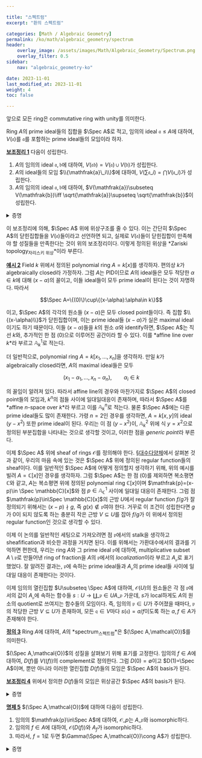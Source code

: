 ```yaml
---

title: "스펙트럼"
excerpt: "환의 스펙트럼"

categories: [Math / Algebraic Geometry]
permalink: /ko/math/algebraic_geometry/spectrum
header:
    overlay_image: /assets/images/Math/Algebraic_Geometry/Spectrum.png
    overlay_filter: 0.5
sidebar: 
    nav: "algebraic_geometry-ko"

date: 2023-11-01
last_modified_at: 2023-11-01
weight: 4
toc: false

---
```


앞으로 모든 ring은 commutative ring with unity를 의미한다.

Ring $A$의 prime ideal들의 집합을 $\Spec A$로 적고, 임의의 ideal $\mathfrak{a}\leq A$에 대하여, $V(\mathfrak{a})$를 $\mathfrak{a}$를 포함하는 prime ideal들의 모임이라 하자. 

<div class="proposition" markdown="1">

<ins id="lem1">**보조정리 1**</ins> 다음이 성립한다.

1. $A$의 임의의 ideal $\mathfrak{a},\mathfrak{b}$에 대하여, $V(\mathfrak{ab})=V(\mathfrak{a})\cup V(\mathfrak{b})$가 성립한다.
2. $A$의 ideal들의 모임 $\\{\mathfrak{a}\_i\\}$에 대하여, $V(\sum \mathfrak{a}\_i)=\bigcap V(\mathfrak{a}\_i)$가 성립한다.
3. $A$의 임의의 ideal $\mathfrak{a},\mathfrak{b}$에 대하여, $V(\mathfrak{a})\subseteq V(\mathfrak{b})\iff \sqrt{\mathfrak{a}}\supseteq \sqrt{\mathfrak{b}}$이 성립한다.

</div>
<details class="proof" markdown="1">
<summary>증명</summary>

1. $\mathfrak{a}$ 혹은 $\mathfrak{b}$를 포함하는 prime ideal $\mathfrak{p}$는 그보다 작은 ideal $\mathfrak{ab}$ 또한 포함하는 것이 자명하므로, 반대방향 포함관계만 보이면 충분하다. $\mathfrak{p}\supset \mathfrak{ab}$라 가정하자. 만일 $\mathfrak{p}\not\supseteq \mathfrak{b}$라 하면, $b\not\in \mathfrak{p}$인 $\mathfrak{b}$의 원소 $b$를 찾을 수 있다. 한편, 임의의 $a\in \mathfrak{a}$에 대하여, $ab\in \mathfrak{ab}\subseteq \mathfrak{p}$이고, 앞선 가정에 의해 $b\not\in \mathfrak{p}$이므로 반드시 $a\in \mathfrak{p}$이고 따라서 $a\subseteq \mathfrak{p}$가 성립한다.
2. 이는 $\sum \mathfrak{a}_i$가 ideal들 $\mathfrak{a}_i$ 각각을 모두 포함하는 ideal 중 가장 작은 것으로 정의되므로 자명하다.
3. Ideal $\mathfrak{a}$의 radical $\sqrt{\mathfrak{a}}$는 $\mathfrak{a}$를 포함하는 prime ideal들을 모두 교집합하여 얻어지므로 자명하다.

</details>

이 보조정리에 의해, $\Spec A$ 위에 위상구조를 줄 수 있다. 이는 간단히 $\Spec A$의 닫힌집합들을 $V(\mathfrak{a})$들이라고 선언하면 되고, 실제로 $V(\mathfrak{a})$들이 닫힌집합이 만족해야 할 성질들을 만족한다는 것이 위의 보조정리이다. 이렇게 정의된 위상을 *Zariski topology<sub>자리스키 위상</sub>*이라 부른다.

<div class="example" markdown="1">

<ins id="ex2">**예시 2**</ins> Field $k$ 위에서 정의된 polynomial ring $A=k[x]$를 생각하자. 편의상 $k$가 algebraically closed라 가정하자. 그럼 $A$는 PID이므로 $A$의 ideal들은 모두 적당한 $\alpha\in k$에 대해 $(x-\alpha)$의 꼴이고, 이들 ideal들이 모두 prime ideal이 된다는 것이 자명하다. 따라서

$$\Spec A=\{(0)\}\cup\{(x-\alpha):\alpha\in k\}$$

이고, $\Spec A$의 각각의 원소들 $(x-\alpha)$은 모두 closed point들이다. 즉 집합 $\\{(x-\alpha)\\}$가 닫힌집합이며, 이는 prime ideal들 $(x-\alpha)$가 실은 maximal ideal이기도 하기 때문이다. 이들 $(x-\alpha)$들을 $k$의 원소 $\alpha$와 identify하면, $\Spec A$는 직선 $k$와, 추가적인 한 점 $(0)$으로 이루어진 공간이라 할 수 있다. 이를 *affine line over $k$*라 부르고 $\mathbb{A}^1_k$로 적는다.

더 일반적으로, polynomial ring $A=k[x_1,\ldots, x_n]$을 생각하자. 만일 $k$가 algebraically closed라면, $A$의 maximal ideal들은 모두 

$$(x_1-\alpha_1,\ldots, x_n-\alpha_n),\qquad\alpha_i\in k$$

의 꼴임이 알려져 있다. 따라서 affine line의 경우와 마찬가지로 $\Spec A$의 closed point들의 모임과, $k^n$의 점들 사이에 일대일대응이 존재하며, 따라서 $\Spec A$를 *affine $n$-space over $k$*라 부르고 이를 $\mathbb{A}^n_k$로 적는다. 물론 $\Spec A$에는 다른 prime ideal들도 많이 존재한다. 가령 $n=2$인 경우를 생각하면, $A=k[x,y]$의 ideal $(y-x^2)$ 또한 prime ideal이 된다. 우리는 이 점 $(y-x^2)$이, $\mathbb{A}_k^2$ 위에 식 $y=x^2$으로 정의된 부분집합을 나타내는 것으로 생각할 것이고, 이러한 점을 *generic point*라 부른다.

</div>

이제 $\Spec A$ 위에 sheaf of rings $\mathcal{O}$를 정의해야 한다. [§대수다양체](/ko/math/algebraic_geometry/algebraic_varieties)에서 살펴본 것과 같이, 우리의 마음 속에 있는 것은 $\Spec A$ 위에 정의된 regular function들의 sheaf이다. 이를 일반적인 $\Spec A$에 어떻게 정의할지 생각하기 위해, 위의 예시를 빌려 $A=\mathbb{C}[x]$인 경우를 생각하자. 그럼 $\Spec A$는 한 점 $(0)$를 제외하면 복소평면 $\mathbb{C}$와 같고, $A$는 복소평면 위에 정의된 polynomial ring $\mathbb{C}[x]$이며 $\mathfrak{p}=(x-p)\in \Spec \mathbb{C}[x]$와 점 $p\in \mathbb{A}_\mathbb{C}^1$ 사이에 일대일 대응이 존재한다. 그럼 점 $\mathfrak{p}\in\Spec \mathbb{C}[x]$의 근방 $U$에서 regular function $f/g$가 잘 정의되기 위해서는 $(x-p)\nmid g$, 즉 $g(x)\not\in \mathfrak{p}$여야 한다. 거꾸로 이 조건이 성립한다면 $g$가 $0$이 되지 않도록 하는 충분히 작은 근방 $V\subseteq U$를 잡아 $f/g$가 이 위에서 정의된 regular function인 것으로 생각할 수 있다.

이제 이 논의를 일반적인 세팅으로 가져오려면 점 $\mathfrak{p}$에서의 stalk을 생각하고 sheafification과 비슷한 과정을 거치면 된다. 이를 위해서는 가환대수에서의 결과를 기억하면 편한데, 우리는 ring $A$와 그 prime ideal $\mathfrak{p}$에 대하여, multiplicative subset $A\setminus \mathfrak{p}$로 만들어낸 ring of fraction을 $A$의 $\mathfrak{p}$에서의 *localization*이라 부르고 $A_\mathfrak{p}$로 표기했었다. 잘 알려진 결과는, $\mathfrak{p}$에 속하는 prime ideal들과 $A_\mathfrak{p}$의 prime ideal들 사이에 일대일 대응이 존재한다는 것이다.

이제 임의의 열린집합 $U\subseteq \Spec A$에 대하여, $\mathcal{O}(U)$의 원소들은 각 점 $\mathfrak{p}$에서의 값이 $A_\mathfrak{p}$에 속하는 함수들 $s:U \rightarrow \coprod\_{\mathfrak{p}\in U}A\_\mathfrak{p}$ 가운데, $s$가 local하게도 $A$의 원소의 quotient로 쓰여지는 함수들의 모임이다. 즉, 임의의 $\mathfrak{p}\in U$가 주어졌을 때마다, $\mathfrak{p}$의 적당한 근방 $V\subseteq U$가 존재하여, 모든 $\mathfrak{q}\in V$마다 $s(\mathfrak{q})=a/f$이도록 하는 $a,f\in A$가 존재해야 한다.

<div class="definition" markdown="1">

<ins id="def3">**정의 3**</ins> Ring $A$에 대하여, $A$의 *spectrum<sub>스펙트럼</sub>*은 $(\Spec A,\mathcal{O})$를 의미한다.

</div>

$(\Spec A,\mathcal{O})$의 성질을 살펴보기 위해 표기를 고정한다. 임의의 $f\in A$에 대하여, $D(f)$를 $V((f))$의 complement로 정의한다. 그럼 $D(0)=\emptyset$이고 $D(1)=\Spec A$이며, 뿐만 아니라 이러한 열린집합 $D(f)$들의 모임은 $\Spec A$의 basis가 된다.

<div class="proposition" markdown="1">

<ins id="lem4">**보조정리 4**</ins> 위에서 정의한 $D(f)$들의 모임은 위상공간 $\Spec A$의 basis가 된다.

</div>
<details class="proof" markdown="1">
<summary>증명</summary>

$\Spec A$의 임의의 열린집합 $U$가 주어졌다 하자. 즉 적당한 $\mathfrak{a}$에 대하여 $U=V(\mathfrak{a})^c$이다. 이제 임의의 $\mathfrak{p}\in U$에 대하여, $\mathfrak{p}\not\supseteq \mathfrak{a}$이므로 적당한 $f\in \mathfrak{a}\setminus \mathfrak{p}$가 존재한다. 이제 $D(f)$가 $\mathfrak{p}$를 포함하며 $U$에 속한다.

</details>

<div class="proposition" markdown="1">

<ins id="prop5">**명제 5**</ins> $(\Spec A,\mathcal{O})$에 대하여 다음이 성립한다.

1. 임의의 $\mathfrak{p}\in\Spec A$에 대하여, $\mathcal{O}\_p$는 $A\_\mathfrak{p}$와 isomorphic하다.
2. 임의의 $f\in A$에 대하여, $\mathcal{O}(D(f))$와 $A_f$가 isomorphic하다.
3. 따라서, $f=1$로 두면 $\Gamma(\Spec A,\mathcal{O})\cong A$가 성립한다.

</div>
<details class="proof" markdown="1">
<summary>증명</summary>

1. 우선 이를 증명하기 위해서는 homomorphism $\varphi:\mathcal{O}\_p \rightarrow A\_\mathfrak{p}$을 만들고 나서 이것이 isomorphism임을 보여야 한다. Stalk의 정의에 의해, 이 morphism을 정의하기 위해서는 각각의 $U\ni \mathfrak{p}$에 대하여, compatibility 조건을 만족하는 homomorphism $\mathcal{O}(U) \rightarrow A\_\mathfrak{p}$들을 만들면 된다. 이 때 $\mathcal{O}(U)$의 원소는 함수 $s:U \rightarrow \coprod\_{\mathfrak{p}\in U}A\_\mathfrak{p}$와 같으므로, 이들 homomorphism들은 함수 $s$를 받아 $\mathfrak{p}$에서의 함수값 $s(\mathfrak{p})$를 내놓는 evaluation homomorphism으로 정하는 것이 자연스럽다.  
    이제 이렇게 정의한 homomorphism $\varphi$가 isomorphism인 것을 증명해야 한다. 우선 $\varphi$는 전사함수인데, 이는 임의의 $A\_\mathfrak{p}$의 원소는 항상 다음의 꼴

    $$\frac{a}{f},\qquad a\in A,\quad f\in A\setminus\mathfrak{p}$$

    의 꼴로 나타날 수 있고, $a/f$를 $\mathcal{O}(D(f))$의 원소로 보면 $[(a/f, D(f))]\in\mathcal{O}\_\mathfrak{p}$가 $\varphi$에 의해 $a/f$로 옮겨지기 때문이다.  
    뿐만 아니라 $\varphi$는 injective이다. $\mathfrak{p}$의 근방 $U$를 택한 후, 이 위에서의 두 section $s,t\in \mathcal{O}(U)$를 고르자. 일반성을 잃지 않고 $s,t$가 모두 $U$ 위에서 $s=a/f$, $t=b/g$의 꼴로 나타난다고 가정할 수 있다. 그럼 적당한 $h\in A\setminus \mathfrak{p}$가 존재하여 $h(ga-fb)=0$이므로, $h$가 $0$이 되지 않는 충분히 작은 $\mathfrak{p}$의 근방 (즉 열린집합 $D(h)\cap U$)에서 $s=t$가 성립하고, 따라서 $s$와 $t$는 같은 stalk을 갖게 된다. 
2. Ring homomorphism $\psi:A_f \rightarrow \mathcal{O}(D(f))$를 정의하고, 이것이 isomorphism이라는 것을 증명해야 한다. $D(f)$의 각 점 $\mathfrak{p}$에 대해 $f\not\in\mathfrak{p}$이므로, 임의의 $a/f^n\in A_f$를 $A_\mathfrak{p}$의 원소로 볼 수 있다. 정의에 의해 이 함수는 $\mathcal{O}(D(f))$의 원소이므로 이 대응은 $A_f$에서 $\mathcal{O}(D(f))$로의 함수를 정의하며, 어렵지 않게 이것이 ring homomorphism임을 보일 수 있다. 이제 이것이 isomorphism임을 증명하자.  
    우선 $\psi$는 injective이다. 이를 보이기 위해서는 $\psi(a/f^n)=\psi(b^m)$이라 가정한 후, 충분히 큰 $N$에 대하여 $f^N(af^m-bf^n)=0$임을 보여야 한다. 가정에 의해 $\psi(a/f^n)=\psi(b^m)$이므로 임의의 $\mathfrak{p}\in D(f)$에 대하여, $A_\mathfrak{p}$에서 $a/f^n$과 $b/f^m$은 같은 원소가 되고, 따라서 적당한 $h\in A\setminus\mathfrak{p}$가 존재하여 $h(af^m-bf^n)=0$이 성립한다. 그럼 $af^m-bf^n$의 annihilator ideal 

    $$\mathfrak{a}=\{x\in A: x(af^m-bf^n)=0\}$$

    를 생각하면, 이러한 $h$의 존재로부터 $\mathfrak{a}\not\subseteq\mathfrak{p}$, 즉 $\mathfrak{p}\not\in V(\mathfrak{a})$임을 안다. 한편 이것이 모든 점 $\mathfrak{p}\in D(f)$에 대해 성립하므로 $V(\mathfrak{a})\cap D(f)=\emptyset$이고, 따라서 $V(\mathfrak{a})\subseteq V(f)$로부터 $\sqrt{\mathfrak{a}}\supseteq \sqrt{(f)}$이 성립한다. 그럼

    $$f\in \sqrt{(f)}\subseteq \sqrt{\mathfrak{a}}$$

    에서, 충분히 큰 $N$에 대해 $f^N\in\mathfrak{a}$임을 알고, 따라서 $f^N(af^m-bf^n)=0$으로부터 원하는 결론을 얻는다.  
    이제 $\psi$가 surjective임을 보여야 한다. 임의의 section $s\in \mathcal{O}(D(f))$를 택하자. 그럼 $\mathcal{O}$의 정의로부터

    $$D(f)=\bigcup V_i,\qquad \text{$s=a_i/g_i$ on $V_i$, with $g_i\not\in\mathfrak{p}$ for all $\mathfrak{p}\in V_i$}$$

    이도록 할 수 있다. 한편, [보조정리 4](#lem4)로부터, $V_i=\bigcup D(h_{ij})$이도록 하는 적당한 $h_{ij}$들을 찾을 수 있으므로, 일반성을 잃지 않고 처음부터 $V_i=D(h_i)$라 할 수 있다. 그럼 임의의 $\mathfrak{p}\in V_i$에 대해 $g_i\not\in\mathfrak{p}$이므로, $V_i=D(h_i)\subseteq D(g_i)$이고 이로부터 $\sqrt{(h_i)}\subseteq\sqrt{(g_i)}$임을 알 수 있다. 따라서 충분히 큰 $N$에 대하여, $h_i^N\in (g_i)$이고 이로부터 $h_i^N=cg_i$로 적을 수 있다. 즉 $a_i/g_i=ca_i/h_i^N$이다. 한편 prime ideal의 성질로부터 $D(h_i)=D(h_i^N)$이고, 이를 통해 $D(f)$를 

    $$D(f)=\bigcup D(h_i),\qquad \text{$s=a_i/h_i$ on $D(h_i)$}$$

    으로 적을 수 있다.  
    이제 대략 partition of unity와 비슷한 방식으로 $\psi(a/f^n)=s$를 만족하는 $a/f^n\in A_f$를 찾을 수 있다. 이를 위해 우선 우리는 $D(f)$를 위와 같이 $D(h_i)$들의 합집합으로 표현할 때, 오직 <em_ko>유한 개의</em_ko> $D(h_i)$들만 있으면 충분하다는 것을 보인다. 이는 

    $$D(f)\subseteq \bigcup D(h_i)\iff V(f)\supseteq \bigcap V(h_i)=V(\sum (h_i))\iff \sqrt{(f)}\subseteq \sqrt{\sum (h_i)}$$

    로부터, $f^n$을 유한합 $\sum b_ih_i$로 적을 수 있고, 따라서 이 유한합에 등장하는 $h_i$들에 대해서만 합집합을 돌려도 $D(f)\subseteq D(h_i)$가 성립하기 때문에 가능하다. 따라서

    $$D(f)=D(h_1)\cup\cdots\cup D(h_r), \qquad \text{$s=a_i/h_i$ on $D(h_i)$}$$

    라 하자.  
    교집합 $D(h_i)\cap D(h_j)=D(h_ih_j)$에서, $s$는 $a_i/h_i$를 $A_{h_ih_j}$의 원소로 본 것, 그리고 $a_j/h_j$를 $A_{h_ih_j}$의 원소로 본 것 두 가지의 표현을 갖는다. 앞서 우리는 $\psi$가 injective임을 보였으므로, $f=h_ih_j$에 대해 injectivity를 적용하면 이 두 표현은 같아야 한다. 즉 충분히 큰 $n$에 대하여

    $$(h_ih_j)^n(h_ja_i-h_ia_j)=0$$

    이 성립하며, 이러한 쌍 $(i,j)$는 유한개 뿐이므로 충분히 큰 $N$에 대해 

    $$(h_ih_j)^N(h_ja_i-h_ia_j)=0\iff h_i^Nh_j^{N+1}a_i=h_i^{N+1}h_ja_j$$

    이 <em_ko>모든</em_ko> 쌍 $(i,j)$에 대해 성립하도록 할 수 있다. 이제 $D(h_i)=D(h_i^N)$이므로, $f^n=\sum c_i h_i^{N+1}$이도록 하는 자연수 $n$이 존재한다. $a=\sum a_ic_ih_i^N$이라 하면, 각각의 $j$에 대해

    $$h_j^{N+1}a=\sum_i a_ic_ih_i^Nh_j^{N+1}=\sum_i a_jc_ih_i^{N+1}h_j^N=a_jh_j^N\sum c_ih_i^{N+1}=a_jh_j^Nf^n$$

    즉, $a/f^n=a_jh_j^N/h_j^{N+1}=a_j/h_j$이 성립한다. 이로부터 $\psi(a/f^n)=s$가 성립한다.

</details>